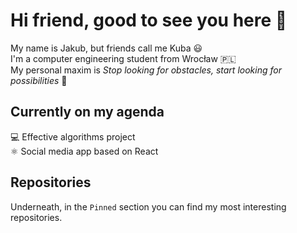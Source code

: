 # Hi friend, good to see you here 👋
My name is Jakub, but friends call me Kuba 😃   
I'm a computer engineering student from Wrocław 🇵🇱  
My personal maxim is *Stop looking for obstacles, start looking for possibilities* 🙌

## Currently on my agenda
💻 Effective algorithms project   
⚛️ Social media app based on React

## Repositories
Underneath, in the `Pinned` section you can find my most interesting repositories.
<!--
**wrzchwc/wrzchwc** is a ✨ _special_ ✨ repository because its `README.md` (this file) appears on your GitHub profile.

Here are some ideas to get you started:

- 🔭 I’m currently working on ...
- 🌱 I’m currently learning ...
- 👯 I’m looking to collaborate on ...
- 🤔 I’m looking for help with ...
- 💬 Ask me about ...
- 📫 How to reach me: ...
- 😄 Pronouns: ...
- ⚡ Fun fact: ...
-->
